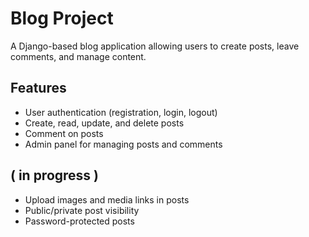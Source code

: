 # Blog Project

A Django-based blog application allowing users to create posts, leave comments, and manage content.


## Features

- User authentication (registration, login, logout)
- Create, read, update, and delete posts
- Comment on posts
- Admin panel for managing posts and comments
  
##  ( in progress )
- Upload images and media links in posts
- Public/private post visibility
- Password-protected posts
